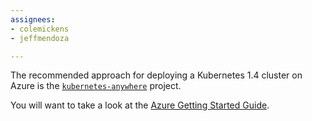 ```yaml
---
assignees:
- colemickens
- jeffmendoza

---
```


The recommended approach for deploying a Kubernetes 1.4 cluster on Azure is the
[`kubernetes-anywhere`](https://github.com/kubernetes/kubernetes-anywhere) project.

You will want to take a look at the
[Azure Getting Started Guide](https://github.com/kubernetes/kubernetes-anywhere/blob/master/phase1/azure/README.md).
